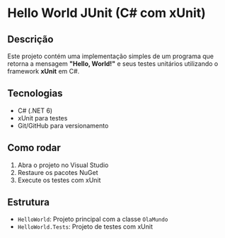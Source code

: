 # Hello World JUnit (C# com xUnit)

## Descrição

Este projeto contém uma implementação simples de um programa que retorna a mensagem **"Hello, World!"** e seus testes unitários utilizando o framework **xUnit** em C#.

## Tecnologias

- C# (.NET 6)
- xUnit para testes
- Git/GitHub para versionamento

## Como rodar

1. Abra o projeto no Visual Studio
2. Restaure os pacotes NuGet
3. Execute os testes com xUnit

## Estrutura

- `HelloWorld`: Projeto principal com a classe `OlaMundo`
- `HelloWorld.Tests`: Projeto de testes com xUnit

